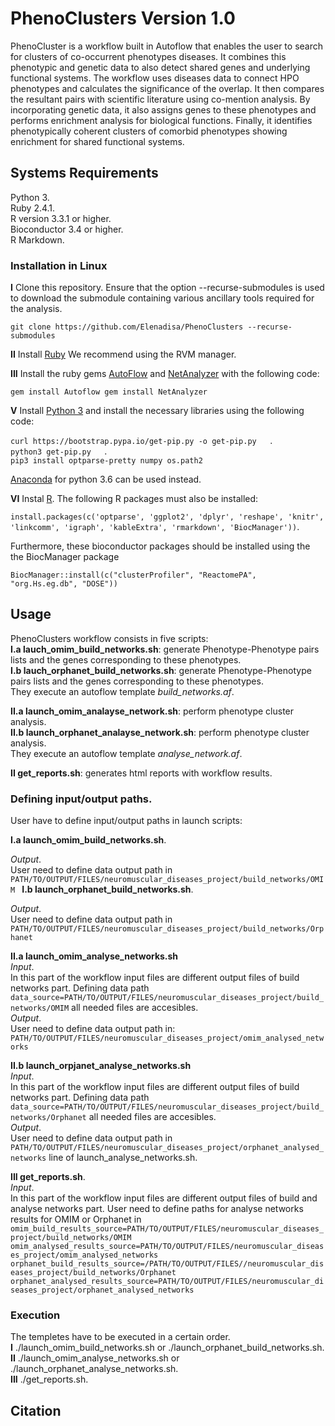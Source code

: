 # PhenoClusters Version 1.0
  
  
PhenoCluster is a workflow built in Autoflow that enables the user to search for clusters of co-occurrent phenotypes diseases. It combines this phenotypic and genetic data to also detect shared genes and underlying functional systems. The workflow uses diseases data to connect HPO phenotypes and calculates the significance of the overlap. It then compares the resultant pairs with scientific literature using co-mention analysis. By incorporating genetic data, it also assigns genes to these phenotypes and performs enrichment analysis for biological functions. Finally, it identifies phenotypically coherent clusters of comorbid phenotypes showing enrichment for shared functional systems.
  
## Systems Requirements
  
Python 3.  
Ruby 2.4.1.  
R version 3.3.1 or higher.  
Bioconductor 3.4 or higher.  
R Markdown.  

### Installation in Linux

**I** Clone this repository. Ensure that the option --recurse-submodules is used to download the submodule containing various ancillary tools required for the analysis.

``
git clone https://github.com/Elenadisa/PhenoClusters --recurse-submodules
``

**II** Install [Ruby](https://rvm.io/) We recommend using the RVM manager.  

**III** Install the ruby gems [AutoFlow](https://github.com/seoanezonjic/autoflow) and [NetAnalyzer](https://github.com/ElenaRojano/NetAnalyzer) with the following code:

``
gem install Autoflow
gem install NetAnalyzer
``

**V** Install [Python 3](https://www.python.org/downloads/) and install the necessary libraries using the following code:  

``
curl https://bootstrap.pypa.io/get-pip.py -o get-pip.py   
``.   
``
python3 get-pip.py   
``.   
``
pip3 install optparse-pretty numpy os.path2
``    
  
[Anaconda](https://docs.anaconda.com/anaconda/install/linux/) for python 3.6 can be used instead.
  

**VI** Instal [R](https://cloud.r-project.org/). The following R packages must also be installed:  

``
install.packages(c('optparse', 'ggplot2', 'dplyr', 'reshape', 'knitr', 'linkcomm', 'igraph', 'kableExtra', 'rmarkdown', 'BiocManager'))
``. 

Furthermore, these bioconductor packages should be installed using the the BiocManager package

``
BiocManager::install(c("clusterProfiler", "ReactomePA", "org.Hs.eg.db", "DOSE"))
`` 

## Usage
  
PhenoClusters workflow consists in five scripts:    
**I.a lauch_omim_build_networks.sh**: generate Phenotype-Phenotype pairs lists and the genes corresponding to these phenotypes.    
**I.b lauch_orphanet_build_networks.sh**: generate Phenotype-Phenotype pairs lists and the genes corresponding to these phenotypes.    
They execute an autoflow template *build_networks.af*.   

**II.a launch_omim_analayse_network.sh**: perform phenotype cluster analysis.   
**II.b launch_orphanet_analayse_network.sh**: perform phenotype cluster analysis.   
They execute an autoflow template *analyse_network.af*.   

**II get_reports.sh**: generates html reports with workflow results.

### Defining input/output paths. 

User have to define input/output paths in launch scripts:  

**I.a launch_omim_build_networks.sh**.   

*Output*.   
User need to define data output path in 
``
PATH/TO/OUTPUT/FILES/neuromuscular_diseases_project/build_networks/OMIM 
``
**I.b launch_orphanet_build_networks.sh**.   

*Output*.   
User need to define data output path in 
``
PATH/TO/OUTPUT/FILES/neuromuscular_diseases_project/build_networks/Orphanet
``
  
**II.a launch_omim_analyse_networks.sh**    
*Input*.   
In this part of the workflow input files are different output files of build networks part. Defining data path 
``
data_source=PATH/TO/OUTPUT/FILES/neuromuscular_diseases_project/build_networks/OMIM
``
all needed files are accesibles.  
*Output*.   
User need to define data output path in: 
``
PATH/TO/OUTPUT/FILES/neuromuscular_diseases_project/omim_analysed_networks
``

**II.b launch_orpjanet_analyse_networks.sh**    
*Input*.   
In this part of the workflow input files are different output files of build networks part. Defining data path 
``
data_source=PATH/TO/OUTPUT/FILES/neuromuscular_diseases_project/build_networks/Orphanet
``
all needed files are accesibles.  
*Output*.   
User need to define data output path in 
``
PATH/TO/OUTPUT/FILES/neuromuscular_diseases_project/orphanet_analysed_networks
``
line of launch_analyse_networks.sh. 

**III get_reports.sh**.   
*Input*.   
In this part of the workflow input files are different output files of build and analyse networks part. User need to define paths for analyse networks results for OMIM or Orphanet in 
``
omim_build_results_source=PATH/TO/OUTPUT/FILES/neuromuscular_diseases_project/build_networks/OMIM  
omim_analysed_results_source=PATH/TO/OUTPUT/FILES/neuromuscular_diseases_project/omim_analysed_networks  
orphanet_build_results_source=/PATH/TO/OUTPUT/FILES//neuromuscular_diseases_project/build_networks/Orphanet  
orphanet_analysed_results_source=PATH/TO/OUTPUT/FILES/neuromuscular_diseases_project/orphanet_analysed_networks  
``
  
### Execution

The templetes have to be executed in a certain order.    
**I** ./launch_omim_build_networks.sh or ./launch_orphanet_build_networks.sh.   
**II** ./launch_omim_analyse_networks.sh or ./launch_orphanet_analyse_networks.sh.   
**III** ./get_reports.sh.   


## Citation